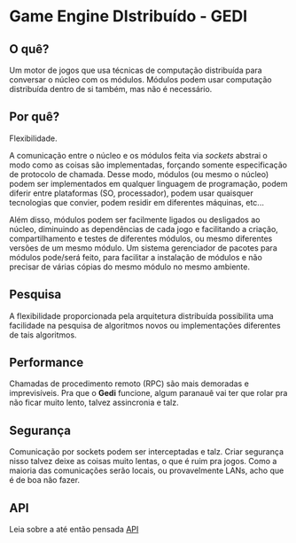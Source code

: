 Game Engine DIstribuído - GEDI
==============================

O quê?
------
Um motor de jogos que usa técnicas de computação distribuída para conversar o
núcleo com os módulos. Módulos podem usar computação distribuída dentro de si
também, mas não é necessário.


Por quê?
--------
Flexibilidade.

A comunicação entre o núcleo e os módulos feita via _sockets_ abstrai o modo
como as coisas são implementadas, forçando somente especificação de protocolo
de chamada. Desse modo, módulos (ou mesmo o núcleo) podem ser implementados em
qualquer linguagem de programação, podem diferir entre plataformas (SO,
processador), podem usar quaisquer tecnologias que convier, podem residir em
diferentes máquinas, etc...

Além disso, módulos podem ser facilmente ligados ou desligados ao núcleo,
diminuindo as dependências de cada jogo e facilitando a criação,
compartilhamento e testes de diferentes módulos, ou mesmo diferentes versões de
um mesmo módulo. Um sistema gerenciador de pacotes para módulos pode/será
feito, para facilitar a instalação de módulos e não precisar de várias cópias
do mesmo módulo no mesmo ambiente.


Pesquisa
--------
A flexibilidade proporcionada pela arquitetura distribuída possibilita uma
facilidade na pesquisa de algoritmos novos ou implementações diferentes de tais
algoritmos.


Performance
-----------
Chamadas de procedimento remoto (RPC) são mais demoradas e imprevisíveis. Pra
que o __Gedi__ funcione, algum paranauê vai ter que rolar pra não ficar muito
lento, talvez assincronia e talz.


Segurança
---------
Comunicação por sockets podem ser interceptadas e talz. Criar segurança nisso
talvez deixe as coisas muito lentas, o que é ruim pra jogos. Como a maioria das
comunicações serão locais, ou provavelmente LANs, acho que é de boa não fazer.


API
---
Leia sobre a até então pensada [API](api.md)
